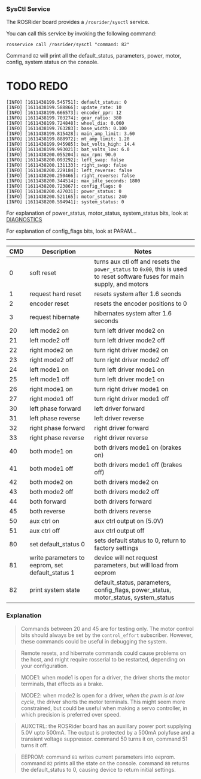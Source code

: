 ### SysCtl Service

The ROSRider board provides a ```/rosrider/sysctl``` service. 

You can call this service by invoking the following command:

    rosservice call /rosrider/sysctl "command: 82"

Command ```82``` will print all the default_status, parameters, power, motor, config, system status on the console.

# TODO REDO

```console
[INFO] [1611438199.545751]: default_status: 0
[INFO] [1611438199.588866]: update_rate: 10
[INFO] [1611438199.666573]: encoder_ppr: 12
[INFO] [1611438199.703274]: gear_ratio: 380
[INFO] [1611438199.724848]: wheel_dia: 0.060
[INFO] [1611438199.763283]: base_width: 0.100
[INFO] [1611438199.815428]: main_amp_limit: 3.60
[INFO] [1611438199.888972]: mt_amp_limit: 1.20
[INFO] [1611438199.945985]: bat_volts_high: 14.4
[INFO] [1611438199.993021]: bat_volts_low: 6.0
[INFO] [1611438200.055204]: max_rpm: 90.0
[INFO] [1611438200.093292]: left_swap: false
[INFO] [1611438200.131133]: right_swap: false
[INFO] [1611438200.229184]: left_reverse: false
[INFO] [1611438200.250466]: right_reverse: false
[INFO] [1611438200.344514]: max_idle_seconds: 1800
[INFO] [1611438200.723867]: config_flags: 0
[INFO] [1611438200.427031]: power_status: 0
[INFO] [1611438200.521165]: motor_status: 240
[INFO] [1611438200.594941]: system_status: 0
```

For explanation of power_status, motor_status, system_status bits, look at [DIAGNOSTICS](06_DIAGNOSTICS.md)

For explanation of config_flags bits, look at PARAM...

---

| CMD  | Description            | Notes   |
| ---- | ---------------------- |-------- |
| 0    | soft reset             | turns aux ctl off and resets the ```power_status``` to ```0x00```, this is used to reset software fuses for main supply, and motors|
| 1    | request hard reset     | resets system after 1.6 seonds |
| 2    | encoder reset          | resets the encoder positions to 0 |
| 3    | request hibernate      | hibernates system after 1.6 seconds |
| 20   | left mode2 on          | turn left driver mode2 on |
| 21   | left mode2 off         | turn left driver mode2 off | 
| 22   | right mode2 on         | turn right driver mode2 on |
| 23   | right mode2 off        | turn right driver mode2 off |
| 24   | left mode1 on          | turn left driver mode1 on |
| 25   | left mode1 off         | turn left driver mode1 on |
| 26   | right mode1 on         | turn right driver mode1 on |
| 27   | right mode1 off        | turn right driver mode1 off |
| 30   | left phase forward     | left driver forward |
| 31   | left phase reverse     | left driver reverse |
| 32   | right phase forward    | right driver forward |
| 33   | right phase reverse    | right driver reverse |
| 40   | both mode1 on          | both drivers mode1 on (brakes on) |
| 41   | both mode1 off         | both drivers mode1 off (brakes off) |
| 42   | both mode2 on          | both drivers mode2 on |
| 43   | both mode2 off         | both drivers mode2 off |
| 44   | both forward           | both drivers forward |
| 45   | both reverse           | both drivers reverse |
| 50   | aux ctrl on            | aux ctrl output on (5.0V) |
| 51   | aux ctrl off           | aux ctrl output off |
| 80   | set default_status 0   | sets default status to 0, return to factory settings |
| 81   | write parameters to eeprom, set default_status 1 | device will not request parameters, but will load from eeprom|
| 82   | print system state     | default_status, parameters, config_flags, power_status, motor_status, system_status |

### Explanation

>Commands between 20 and 45 are for testing only. The motor control bits should always be set by the ```control_effort``` subscriber. However, these commands could be useful in debugging the system.

>Remote resets, and hibernate commands could cause problems on the host, and might require rosserial to be restarted, depending on your configuration.

>MODE1: when mode1 is open for a driver, the driver shorts the motor terminals, that effects as a brake.

>MODE2: when mode2 is open for a driver, *when the pwm is at low cycle*, the driver shorts the motor terminals. This might seem more constrained, but
> could be useful when making a servo controller, in which precision is preferred over speed.

>AUXCTRL: the ROSRider board has an auxillary power port supplying 5.0V upto 500mA. The output is protected by a 500mA polyfuse and a transient voltage suppressor.
> command 50 turns it on, command 51 turns it off.

>EEPROM: command ```81``` writes current parameters into eeprom. command ```82``` prints all the state on the console. command ```80``` returns the default_status to 0, causing device to return initial settings.